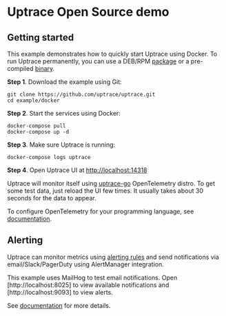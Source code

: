 # Uptrace Open Source demo

## Getting started

This example demonstrates how to quickly start Uptrace using Docker. To run Uptrace permanently, you
can use a DEB/RPM [package](https://uptrace.dev/get/install.html#packages) or a pre-compiled
[binary](https://uptrace.dev/get/install.html#binaries).

**Step 1**. Download the example using Git:

```shell
git clone https://github.com/uptrace/uptrace.git
cd example/docker
```

**Step 2**. Start the services using Docker:

```shell
docker-compose pull
docker-compose up -d
```

**Step 3**. Make sure Uptrace is running:

```shell
docker-compose logs uptrace
```

**Step 4**. Open Uptrace UI at [http://localhost:14318](http://localhost:14318)

Uptrace will monitor itself using [uptrace-go](https://github.com/uptrace/uptrace-go) OpenTelemetry
distro. To get some test data, just reload the UI few times. It usually takes about 30 seconds for
the data to appear.

To configure OpenTelemetry for your programming language, see
[documentation](https://uptrace.dev/get/).

## Alerting

Uptrace can monitor metrics using [alerting rules](https://uptrace.dev/get/alerting.html#alerting)
and send notifications via email/Slack/PagerDuty using AlertManager integration.

This example uses MailHog to test email notifications. Open [http://localhost:8025] to view
available notifications and [http://localhost:9093] to view alerts.

See [documentation](https://uptrace.dev/get/alerting.html) for more details.
